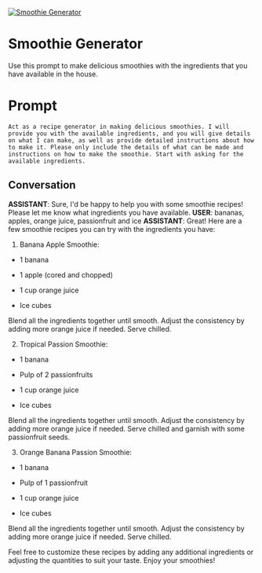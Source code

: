 
[![Smoothie Generator](https://flow-prompt-covers.s3.us-west-1.amazonaws.com/icon/Lofi/i9.png)]()
# Smoothie Generator 
Use this prompt to make delicious smoothies with the ingredients that you have available in the house.

# Prompt

```
Act as a recipe generator in making delicious smoothies. I will provide you with the available ingredients, and you will give details on what I can make, as well as provide detailed instructions about how to make it. Please only include the details of what can be made and instructions on how to make the smoothie. Start with asking for the available ingredients.
```

## Conversation

**ASSISTANT**: Sure, I'd be happy to help you with some smoothie recipes! Please let me know what ingredients you have available.
**USER**: bananas, apples, orange juice, passionfruit and ice
**ASSISTANT**: Great! Here are a few smoothie recipes you can try with the ingredients you have:



1. Banana Apple Smoothie:

- 1 banana

- 1 apple (cored and chopped)

- 1 cup orange juice

- Ice cubes



Blend all the ingredients together until smooth. Adjust the consistency by adding more orange juice if needed. Serve chilled.



2. Tropical Passion Smoothie:

- 1 banana

- Pulp of 2 passionfruits

- 1 cup orange juice

- Ice cubes



Blend all the ingredients together until smooth. Adjust the consistency by adding more orange juice if needed. Serve chilled and garnish with some passionfruit seeds.



3. Orange Banana Passion Smoothie:

- 1 banana

- Pulp of 1 passionfruit

- 1 cup orange juice

- Ice cubes



Blend all the ingredients together until smooth. Adjust the consistency by adding more orange juice if needed. Serve chilled.



Feel free to customize these recipes by adding any additional ingredients or adjusting the quantities to suit your taste. Enjoy your smoothies!


